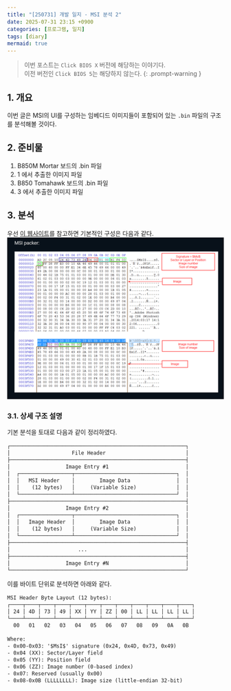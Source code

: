 ```yaml
---
title: "[250731] 개발 일지 - MSI 분석 2"
date: 2025-07-31 23:15 +0900
categories: [프로그램, 일지]
tags: [diary]
mermaid: true
---
```


> 이번 포스트는 `Click BIOS X` 버전에 해당하는 이야기다.<br>이전 버전인 `Click BIOS 5`는 해당하지 않는다.
{: .prompt-warning }

## 1. 개요
이번 글은 MSI의 UI를 구성하는 임베디드 이미지들이 포함되어 있는 `.bin` 파일의 구조를 분석해볼 것이다.

## 2. 준비물
1. B850M Mortar 보드의 .bin 파일
2. 1 에서 추출한 이미지 파일
3. B850 Tomahawk 보드의 .bin 파일
4. 3 에서 추출한 이미지 파일

## 3. 분석
우선 [이 웹사이트](https://winraid.level1techs.com/t/mod-the-text-color-theme-on-z97-asus-uefi-bios/30766/8)를 참고하면 기본적인 구성은 다음과 같다.
![1](/img/250731/1.png)

### 3.1. 상세 구조 설명
기본 분석을 토대로 다음과 같이 정리하였다.
```
┌─────────────────────────────────────────────────────────┐
│                    File Header                          │
├─────────────────────────────────────────────────────────┤
│                  Image Entry #1                         │
│  ┌─────────────────┬─────────────────────────────────┐  │
│  │   MSI Header    │        Image Data               │  │
│  │    (12 bytes)   │     (Variable Size)             │  │
│  └─────────────────┴─────────────────────────────────┘  │
├─────────────────────────────────────────────────────────┤
│                  Image Entry #2                         │
│  ┌─────────────────┬─────────────────────────────────┐  │
│  │   Image Header  │        Image Data               │  │
│  │    (12 bytes)   │     (Variable Size)             │  │
│  └─────────────────┴─────────────────────────────────┘  │
├─────────────────────────────────────────────────────────┤
│                      ...                                │
├─────────────────────────────────────────────────────────┤
│                  Image Entry #N                         │
└─────────────────────────────────────────────────────────┘
```

이를 바이트 단위로 분석하면 아래와 같다.

```
MSI Header Byte Layout (12 bytes):
┌────┬────┬────┬────┬────┬────┬────┬────┬────┬────┬────┬────┐
│ 24 │ 4D │ 73 │ 49 │ XX │ YY │ ZZ │ 00 │ LL │ LL │ LL │ LL │
└────┴────┴────┴────┴────┴────┴────┴────┴────┴────┴────┴────┘
  00   01   02   03   04   05   06   07   08   09   0A   0B

Where:
- 0x00-0x03: '$MsI$' signature (0x24, 0x4D, 0x73, 0x49)
- 0x04 (XX): Sector/Layer field
- 0x05 (YY): Position field  
- 0x06 (ZZ): Image number (0-based index)
- 0x07: Reserved (usually 0x00)
- 0x08-0x0B (LLLLLLLL): Image size (little-endian 32-bit)
```